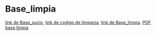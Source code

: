 # Base_limpia
[link de Base_sucio](https://drive.google.com/file/d/1ADkBUTAz2ubNBmDxMmqwcnamITgoZhf6/view?usp=sharing), [link de codigo de limpieza](https://drive.google.com/file/d/1UfYFsp9FIe73jz91qRRSP5U8c6JobKoA/view?usp=sharing), [link de Base_limpia](https://drive.google.com/file/d/1s-Vez1f8yLsWEeHUUBRXKgaidjW3DMMg/view?usp=sharing). [PDF base limpia](https://drive.google.com/file/d/1lBtBG2AZT7puP_6QKnQ3hlnN6T24D5Th/view?usp=sharing)

